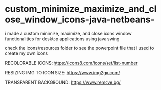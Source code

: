 # custom_minimize_maximize_and_close_window_icons-java-netbeans-
i made a custom minimize, maximize, and close icons window functionalities for desktop applications using java swing

check the icons/resources folder to see the powerpoint file that i used to create my own icons

RECOLORABLE ICONS:          https://icons8.com/icons/set/list-number

RESIZING IMG TO ICON SIZE:  https://www.img2go.com/

TRANSPARENT BACKGROUND:     https://www.remove.bg/
